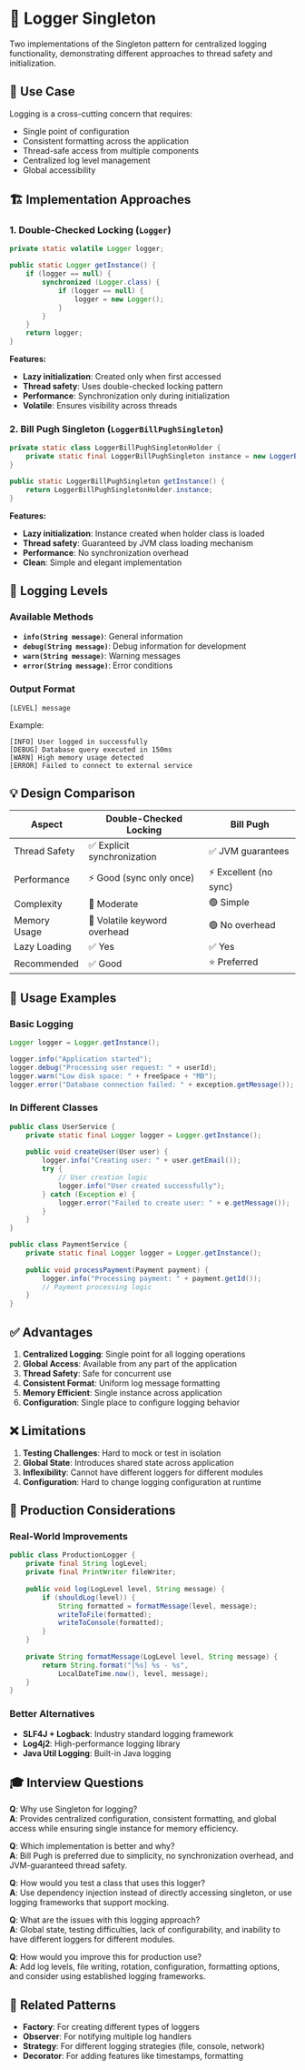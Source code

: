 # 📝 Logger Singleton

Two implementations of the Singleton pattern for centralized logging functionality, demonstrating different approaches to thread safety and initialization.

## 🎯 Use Case

Logging is a cross-cutting concern that requires:
- Single point of configuration
- Consistent formatting across the application
- Thread-safe access from multiple components
- Centralized log level management
- Global accessibility

## 🏗️ Implementation Approaches

### 1. Double-Checked Locking (`Logger`)
```java
private static volatile Logger logger;

public static Logger getInstance() {
    if (logger == null) {
        synchronized (Logger.class) {
            if (logger == null) {
                logger = new Logger();
            }
        }
    }
    return logger;
}
```

**Features:**
- **Lazy initialization**: Created only when first accessed
- **Thread safety**: Uses double-checked locking pattern
- **Performance**: Synchronization only during initialization
- **Volatile**: Ensures visibility across threads

### 2. Bill Pugh Singleton (`LoggerBillPughSingleton`)
```java
private static class LoggerBillPughSingletonHolder {
    private static final LoggerBillPughSingleton instance = new LoggerBillPughSingleton();
}

public static LoggerBillPughSingleton getInstance() {
    return LoggerBillPughSingletonHolder.instance;
}
```

**Features:**
- **Lazy initialization**: Instance created when holder class is loaded
- **Thread safety**: Guaranteed by JVM class loading mechanism
- **Performance**: No synchronization overhead
- **Clean**: Simple and elegant implementation

## 🔧 Logging Levels

### Available Methods
- **`info(String message)`**: General information
- **`debug(String message)`**: Debug information for development
- **`warn(String message)`**: Warning messages
- **`error(String message)`**: Error conditions

### Output Format
```
[LEVEL] message
```

Example:
```
[INFO] User logged in successfully
[DEBUG] Database query executed in 150ms
[WARN] High memory usage detected
[ERROR] Failed to connect to external service
```

## 💡 Design Comparison

| Aspect | Double-Checked Locking | Bill Pugh |
|--------|----------------------|-----------|
| Thread Safety | ✅ Explicit synchronization | ✅ JVM guarantees |
| Performance | ⚡ Good (sync only once) | ⚡ Excellent (no sync) |
| Complexity | 🔶 Moderate | 🟢 Simple |
| Memory Usage | 🔶 Volatile keyword overhead | 🟢 No overhead |
| Lazy Loading | ✅ Yes | ✅ Yes |
| Recommended | ✅ Good | ⭐ Preferred |

## 🧪 Usage Examples

### Basic Logging
```java
Logger logger = Logger.getInstance();

logger.info("Application started");
logger.debug("Processing user request: " + userId);
logger.warn("Low disk space: " + freeSpace + "MB");
logger.error("Database connection failed: " + exception.getMessage());
```

### In Different Classes
```java
public class UserService {
    private static final Logger logger = Logger.getInstance();
    
    public void createUser(User user) {
        logger.info("Creating user: " + user.getEmail());
        try {
            // User creation logic
            logger.info("User created successfully");
        } catch (Exception e) {
            logger.error("Failed to create user: " + e.getMessage());
        }
    }
}

public class PaymentService {
    private static final Logger logger = Logger.getInstance();
    
    public void processPayment(Payment payment) {
        logger.info("Processing payment: " + payment.getId());
        // Payment processing logic
    }
}
```

## ✅ Advantages

1. **Centralized Logging**: Single point for all logging operations
2. **Global Access**: Available from any part of the application
3. **Thread Safety**: Safe for concurrent use
4. **Consistent Format**: Uniform log message formatting
5. **Memory Efficient**: Single instance across application
6. **Configuration**: Single place to configure logging behavior

## ❌ Limitations

1. **Testing Challenges**: Hard to mock or test in isolation
2. **Global State**: Introduces shared state across application
3. **Inflexibility**: Cannot have different loggers for different modules
4. **Configuration**: Hard to change logging configuration at runtime

## 🔄 Production Considerations

### Real-World Improvements
```java
public class ProductionLogger {
    private final String logLevel;
    private final PrintWriter fileWriter;
    
    public void log(LogLevel level, String message) {
        if (shouldLog(level)) {
            String formatted = formatMessage(level, message);
            writeToFile(formatted);
            writeToConsole(formatted);
        }
    }
    
    private String formatMessage(LogLevel level, String message) {
        return String.format("[%s] %s - %s", 
            LocalDateTime.now(), level, message);
    }
}
```

### Better Alternatives
- **SLF4J + Logback**: Industry standard logging framework
- **Log4j2**: High-performance logging library
- **Java Util Logging**: Built-in Java logging

## 🎓 Interview Questions

**Q**: Why use Singleton for logging?  
**A**: Provides centralized configuration, consistent formatting, and global access while ensuring single instance for memory efficiency.

**Q**: Which implementation is better and why?  
**A**: Bill Pugh is preferred due to simplicity, no synchronization overhead, and JVM-guaranteed thread safety.

**Q**: How would you test a class that uses this logger?  
**A**: Use dependency injection instead of directly accessing singleton, or use logging frameworks that support mocking.

**Q**: What are the issues with this logging approach?  
**A**: Global state, testing difficulties, lack of configurability, and inability to have different loggers for different modules.

**Q**: How would you improve this for production use?  
**A**: Add log levels, file writing, rotation, configuration, formatting options, and consider using established logging frameworks.

## 🔗 Related Patterns

- **Factory**: For creating different types of loggers
- **Observer**: For notifying multiple log handlers
- **Strategy**: For different logging strategies (file, console, network)
- **Decorator**: For adding features like timestamps, formatting
